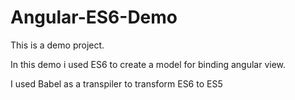# Angular-ES6-Demo

This is a demo project.

In this demo i used ES6 to create a model for binding angular view.

I used Babel as a transpiler to transform ES6 to ES5